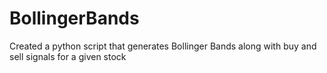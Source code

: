 # BollingerBands
Created a python script that generates Bollinger Bands along with buy and sell signals for a given stock
